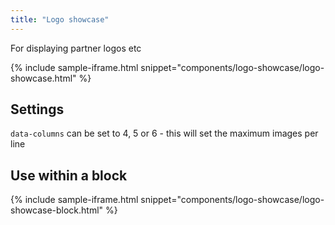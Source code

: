```yaml
---
title: "Logo showcase"
---
```


For displaying partner logos etc

{% include sample-iframe.html snippet="components/logo-showcase/logo-showcase.html" %}

## Settings

`data-columns` can be set to 4, 5 or 6 - this will set the maximum images per line

## Use within a block

{% include sample-iframe.html snippet="components/logo-showcase/logo-showcase-block.html" %}
